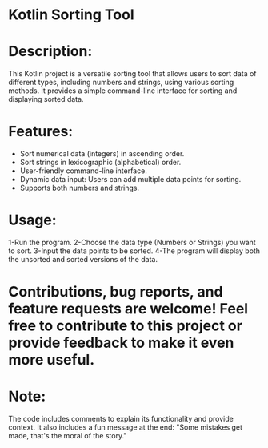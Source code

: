 # Kotlin Sorting Tool

# Description:

This Kotlin project is a versatile sorting tool that allows users to sort data of different types, including numbers and strings, using various sorting methods. It provides a simple command-line interface for sorting and displaying sorted data.

# Features:

- Sort numerical data (integers) in ascending order.
- Sort strings in lexicographic (alphabetical) order.
- User-friendly command-line interface.
- Dynamic data input: Users can add multiple data points for sorting.
- Supports both numbers and strings.

# Usage:
1-Run the program.
2-Choose the data type (Numbers or Strings) you want to sort.
3-Input the data points to be sorted.
4-The program will display both the unsorted and sorted versions of the data.

# Contributions, bug reports, and feature requests are welcome! Feel free to contribute to this project or provide feedback to make it even more useful.

# Note:
The code includes comments to explain its functionality and provide context. It also includes a fun message at the end: "Some mistakes get made, that's the moral of the story."

